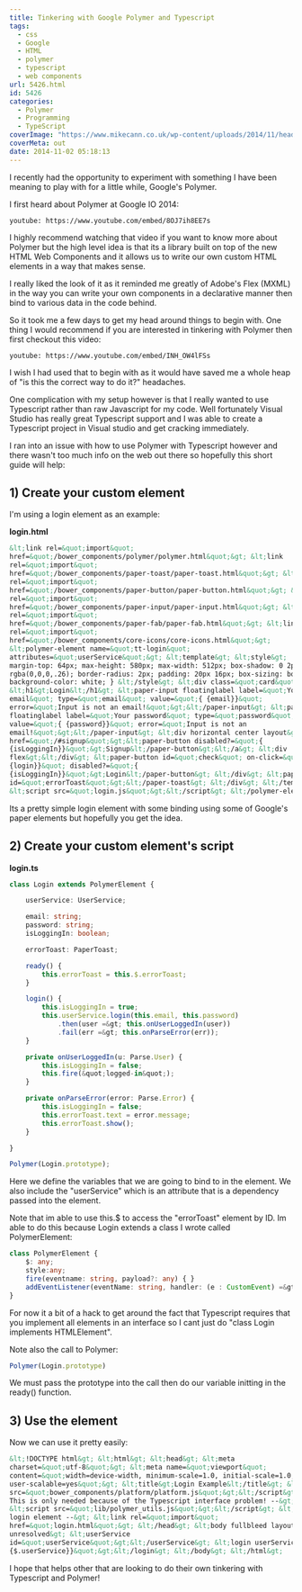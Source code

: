 ```yaml
---
title: Tinkering with Google Polymer and Typescript
tags:
  - css
  - Google
  - HTML
  - polymer
  - typescript
  - web components
url: 5426.html
id: 5426
categories:
  - Polymer
  - Programming
  - TypeScript
coverImage: "https://www.mikecann.co.uk/wp-content/uploads/2014/11/head.png"
coverMeta: out
date: 2014-11-02 05:18:13
---
```


I recently had the opportunity to experiment with something I have been meaning to play with for a little while, Google's Polymer.

<!-- more -->

I first heard about Polymer at Google IO 2014:

`youtube: https://www.youtube.com/embed/8OJ7ih8EE7s`

I highly recommend watching that video if you want to know more about Polymer but the high level idea is that its a library built on top of the new HTML Web Components and it allows us to write our own custom HTML elements in a way that makes sense.

I really liked the look of it as it reminded me greatly of Adobe's Flex (MXML) in the way you can write your own components in a declarative manner then bind to various data in the code behind.

So it took me a few days to get my head around things to begin with. One thing I would recommend if you are interested in tinkering with Polymer then first checkout this video:

`youtube: https://www.youtube.com/embed/INH_OW4lFSs`

I wish I had used that to begin with as it would have saved me a whole heap of "is this the correct way to do it?" headaches.

One complication with my setup however is that I really wanted to use Typescript rather than raw Javascript for my code. Well fortunately Visual Studio has really great Typescript support and I was able to create a Typescript project in Visual studio and get cracking immediately.

I ran into an issue with how to use Polymer with Typescript however and there wasn't too much info on the web out there so hopefully this short guide will help:

## 1) Create your custom element

I'm using a login element as an example:

**login.html**

```html
&lt;link rel=&quot;import&quot;
href=&quot;/bower_components/polymer/polymer.html&quot;&gt; &lt;link
rel=&quot;import&quot;
href=&quot;/bower_components/paper-toast/paper-toast.html&quot;&gt; &lt;link
rel=&quot;import&quot;
href=&quot;/bower_components/paper-button/paper-button.html&quot;&gt; &lt;link
rel=&quot;import&quot;
href=&quot;/bower_components/paper-input/paper-input.html&quot;&gt; &lt;link
rel=&quot;import&quot;
href=&quot;/bower_components/paper-fab/paper-fab.html&quot;&gt; &lt;link
rel=&quot;import&quot;
href=&quot;/bower_components/core-icons/core-icons.html&quot;&gt;
&lt;polymer-element name=&quot;tt-login&quot;
attributes=&quot;userService&quot;&gt; &lt;template&gt; &lt;style&gt; .card {
margin-top: 64px; max-height: 580px; max-width: 512px; box-shadow: 0 2px 5px 0
rgba(0,0,0,.26); border-radius: 2px; padding: 20px 16px; box-sizing: border-box;
background-color: white; } &lt;/style&gt; &lt;div class=&quot;card&quot;&gt;
&lt;h1&gt;Login&lt;/h1&gt; &lt;paper-input floatinglabel label=&quot;Your
email&quot; type=&quot;email&quot; value=&quot;{ {email}}&quot;
error=&quot;Input is not an email!&quot;&gt;&lt;/paper-input&gt; &lt;paper-input
floatinglabel label=&quot;Your password&quot; type=&quot;password&quot;
value=&quot;{ {password}}&quot; error=&quot;Input is not an
email!&quot;&gt;&lt;/paper-input&gt; &lt;div horizontal center layout&gt; &lt;a
href=&quot;/#signup&quot;&gt;&lt;paper-button disabled?=&quot;{
{isLoggingIn}}&quot;&gt;Signup&lt;/paper-button&gt;&lt;/a&gt; &lt;div
flex&gt;&lt;/div&gt; &lt;paper-button id=&quot;check&quot; on-click=&quot;{
{login}}&quot; disabled?=&quot;{
{isLoggingIn}}&quot;&gt;Login&lt;/paper-button&gt; &lt;/div&gt; &lt;paper-toast
id=&quot;errorToast&quot;&gt;&lt;/paper-toast&gt; &lt;/div&gt; &lt;/template&gt;
&lt;script src=&quot;login.js&quot;&gt;&lt;/script&gt; &lt;/polymer-element&gt;
```

Its a pretty simple login element with some binding using some of Google's paper elements but hopefully you get the idea.

## 2) Create your custom element's script

**login.ts**

```typescript
class Login extends PolymerElement {

    userService: UserService;

    email: string;
    password: string;
    isLoggingIn: boolean;

    errorToast: PaperToast;

    ready() {
        this.errorToast = this.$.errorToast;
    }

    login() {
        this.isLoggingIn = true;
        this.userService.login(this.email, this.password)
            .then(user =&gt; this.onUserLoggedIn(user))
            .fail(err =&gt; this.onParseError(err));
    }

    private onUserLoggedIn(u: Parse.User) {
        this.isLoggingIn = false;
        this.fire(&quot;logged-in&quot;);
    }

    private onParseError(error: Parse.Error) {
        this.isLoggingIn = false;
        this.errorToast.text = error.message;
        this.errorToast.show();
    }

}

Polymer(Login.prototype);
```

Here we define the variables that we are going to bind to in the element. We also include the "userService" which is an attribute that is a dependency passed into the element.

Note that im able to use this.\$ to access the "errorToast" element by ID. Im able to do this because Login extends a class I wrote called PolymerElement:

```typescript
class PolymerElement {
    $: any;
    style:any;
    fire(eventname: string, payload?: any) { }
    addEventListener(eventName: string, handler: (e : CustomEvent) =&gt; void) { }
}
```

For now it a bit of a hack to get around the fact that Typescript requires that you implement all elements in an interface so I cant just do "class Login implements HTMLElement".

Note also the call to Polymer:

```typescript
Polymer(Login.prototype)
```

We must pass the prototype into the call then do our variable initting in the ready() function.

## 3) Use the element

Now we can use it pretty easily:

```html
&lt;!DOCTYPE html&gt; &lt;html&gt; &lt;head&gt; &lt;meta
charset=&quot;utf-8&quot;&gt; &lt;meta name=&quot;viewport&quot;
content=&quot;width=device-width, minimum-scale=1.0, initial-scale=1.0,
user-scalable=yes&quot;&gt; &lt;title&gt;Login Example&lt;/title&gt; &lt;script
src=&quot;bower_components/platform/platform.js&quot;&gt;&lt;/script&gt; &lt;!--
This is only needed because of the Typescript interface problem! --&gt;
&lt;script src=&quot;lib/polymer_utils.js&quot;&gt;&lt;/script&gt; &lt;!-- Our
login element --&gt; &lt;link rel=&quot;import&quot;
href=&quot;login.html&quot;&gt; &lt;/head&gt; &lt;body fullbleed layout vertical
unresolved&gt; &lt;userService
id=&quot;userService&quot;&gt;&lt;/userService&gt; &lt;login userService=&quot;{
{$.userService}}&quot;&gt;&lt;/login&gt; &lt;/body&gt; &lt;/html&gt;
```

I hope that helps other that are looking to do their own tinkering with Typescript and Polymer!

